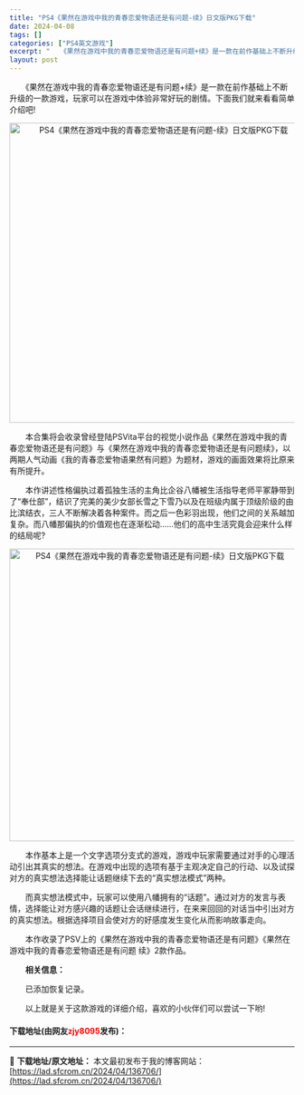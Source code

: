 ```yaml
---
title: "PS4《果然在游戏中我的青春恋爱物语还是有问题-续》日文版PKG下载"
date: 2024-04-08
tags: []
categories: ["PS4英文游戏"]
excerpt: "　　《果然在游戏中我的青春恋爱物语还是有问题+续》是一款在前作基础上不断升级的一款游戏，玩家可以在游戏中体验非常好玩的剧情。下面我们就来看看简单介绍吧! 　　本合集将会收录曾经登陆PSVita平台的视觉小说作品《果然在游戏中我的青春恋爱物语还是有问题》与《果然在游戏中我的青春恋爱物语还是有问题续》，&hellip;"
layout: post
---
```


 <p>　　《果然在游戏中我的青春恋爱物语还是有问题+续》是一款在前作基础上不断升级的一款游戏，玩家可以在游戏中体验非常好玩的剧情。下面我们就来看看简单介绍吧!</p> <p align="center"><img align="" border="0" src="https://lad.sfcrom.cn/wp-content/uploads/2024/04/20240408_6613a4143e78b.webp" width="529" alt="PS4《果然在游戏中我的青春恋爱物语还是有问题-续》日文版PKG下载" /></p> <p>　　本合集将会收录曾经登陆PSVita平台的视觉小说作品《果然在游戏中我的青春恋爱物语还是有问题》与《果然在游戏中我的青春恋爱物语还是有问题续》，以两期人气动画《我的青春恋爱物语果然有问题》为题材，游戏的画面效果将比原来有所提升。</p> <p>　　本作讲述性格偏执过着孤独生活的主角比企谷八幡被生活指导老师平冢静带到了&ldquo;奉仕部&rdquo;，结识了完美的美少女部长雪之下雪乃以及在班级内属于顶级阶级的由比滨结衣，三人不断解决着各种案件。而之后一色彩羽出现，他们之间的关系越加复杂。而八幡那偏执的价值观也在逐渐松动&hellip;&hellip;他们的高中生活究竟会迎来什么样的结局呢?</p> <p align="center"><img align="" border="0" src="https://lad.sfcrom.cn/wp-content/uploads/2024/04/20240408_6613a4149c9d3.webp" width="516" alt="PS4《果然在游戏中我的青春恋爱物语还是有问题-续》日文版PKG下载" /></p> <p>　　本作基本上是一个文字选项分支式的游戏，游戏中玩家需要通过对手的心理活动引出其真实的想法。在游戏中出现的选项有基于主观决定自己的行动、以及试探对方的真实想法选择能让话题继续下去的&ldquo;真实想法模式&rdquo;两种。</p> <p>　　而真实想法模式中，玩家可以使用八幡拥有的&ldquo;话题&rdquo;。通过对方的发言与表情，选择能让对方感兴趣的话题让会话继续进行，在来来回回的对话当中引出对方的真实想法。根据选择项目会使对方的好感度发生变化从而影响故事走向。</p> <p>　　本作收录了PSV上的《果然在游戏中我的青春恋爱物语还是有问题》《果然在游戏中我的青春恋爱物语还是有问题 续》2款作品。</p> <p>　　<strong>相关信息：　</strong></p> <p>　　已添加恢复记录。</p> <p>　　以上就是关于这款游戏的详细介绍，喜欢的小伙伴们可以尝试一下哟!</p> <p><h4>下载地址(由网友<font color="red">zjy8095</font>发布)：</h4></p> 

---
📖 **下载地址/原文地址：** 本文最初发布于我的博客网站：[https://lad.sfcrom.cn/2024/04/136706/](https://lad.sfcrom.cn/2024/04/136706/)
